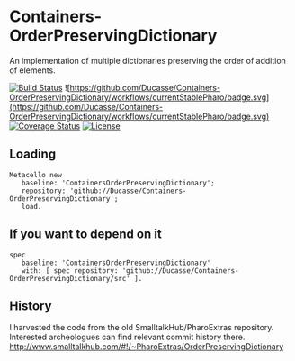 # Containers-OrderPreservingDictionary
An implementation of multiple dictionaries preserving the order of addition of elements.

[![Build Status](https://travis-ci.com/Ducasse/Containers-OrderPreservingDictionary.svg?branch=master)](https://travis-ci.com/Ducasse/Containers-OrderPreservingDictionary)
![https://github.com/Ducasse/Containers-OrderPreservingDictionary/workflows/currentStablePharo/badge.svg](https://github.com/Ducasse/Containers-OrderPreservingDictionary/workflows/currentStablePharo/badge.svg)
[![Coverage Status](https://coveralls.io/repos/github//Ducasse/Containers-OrderPreservingDictionary/badge.svg?branch=master)](https://coveralls.io/github//Ducasse/Containers-OrderPreservingDictionary?branch=master)
[![License](https://img.shields.io/badge/license-MIT-blue.svg)]()




## Loading

```
Metacello new
   baseline: 'ContainersOrderPreservingDictionary';
   repository: 'github://Ducasse/Containers-OrderPreservingDictionary';
   load.
```

## If you want to depend on it

```
spec 
   baseline: 'ContainersOrderPreservingDictionary' 
   with: [ spec repository: 'github://Ducasse/Containers-OrderPreservingDictionary/src' ].
```

## History
I harvested the code from the old SmalltalkHub/PharoExtras repository. Interested archeologues can find relevant commit history there. 
http://www.smalltalkhub.com/#!/~PharoExtras/OrderPreservingDictionary
